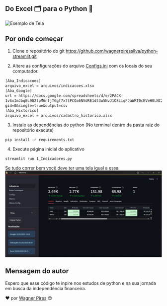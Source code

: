 ## Do Excel 🗂️ para o Python 💸

![Exemplo de Tela](readme.gif)

## Por onde começar

1. Clone o repositório do git https://github.com/wagnerpiressilva/python-streamlit.git

2. Altere as configurações do arquivo [Configs.ini](https://github.com/wagnerpiressilva/python-streamlit/blob/main/Configs.ini) com os locais do seu computador.  
```
[Aba_Indicacoes]
arquivo_excel = arquivos/indicacoes.xlsx
[Aba_Google]
url = https://docs.google.com/spreadsheets/d/e/2PACX-1vSxImJbqEL9G2lpM6nfjTGgf7x7lPCQa6NVdRE1dt3w5NvJ1O8LiqFJaWRT0cEVeH0LNC2uH3JafWd3/pub?gid=0&single=true&output=csv
[Aba_Historico]
arquivo_excel = arquivos/cadastro_historico.xlsx
```
3. Instale as dependências do python (No terminal dentro da pasta raiz do repositório execute)
```
pip install -r requirements.txt
```
4. Execute página inicial do aplicativo
```
streamlit run 1_Indicadores.py
```
Se tudo correr bem você deve ter uma tela igual a essa:
![Exemplo de Tela](readme.png)

## Mensagem do autor
Espero que esse código te inpire nos estudos de python e na sua jornada em busca da independência financeira.

❤️ por [Wagner Pires](mailto:wagnerpires@gmail.com) 😊
